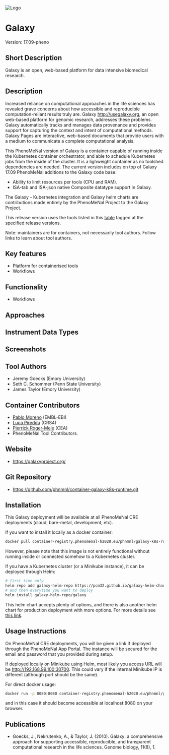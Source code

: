 
![Logo](logo.png)

# Galaxy
Version: 17.09-pheno 

## Short Description

Galaxy is an open, web-based platform for data intensive biomedical research.

## Description
Increased reliance on computational approaches in the life sciences has revealed grave concerns about how accessible and reproducible computation-reliant results truly are. Galaxy http://usegalaxy.org, an open web-based platform for genomic research, addresses these problems. Galaxy automatically tracks and manages data provenance and provides support for capturing the context and intent of computational methods. Galaxy Pages are interactive, web-based documents that provide users with a medium to communicate a complete computational analysis.

This PhenoMeNal version of Galaxy is a container capable of running inside the Kubernetes container orchestrator, and able to schedule Kubernetes jobs from the inside of the cluster. It is a lighweight container as no toolshed dependencies are needed. The current version includes on top of Galaxy 17.09 PhenoMeNal additions to the Galaxy code base:

- Ability to limit resources per tools (CPU and RAM).
- ISA-tab and ISA-json native Composite datatype support in Galaxy.

The Galaxy - Kubernetes integration and Galaxy helm charts are contributions made entirely by the PhenoMeNal Project to the Galaxy Project.

This release version uses the tools listed in this [table]() tagged at the specified release versions.




Note: maintainers are for containers, not necessarily tool authors. Follow links to learn about tool authors.


## Key features

- Platform for containerised tools
- Workflows

## Functionality

- Workflows

## Approaches
  
## Instrument Data Types

## Screenshots

## Tool Authors

- Jeremy Goecks (Emory University)
- Seth C. Schommer (Penn State University)
- James Taylor (Emory University)

## Container Contributors

- [Pablo Moreno](https://github.com/pcm32) (EMBL-EBI)
- [Luca Pireddu](https://github.com/ilveroluca) (CRS4)
- [Pierrick Roger-Mele](https://github.com/pierrickrogermele) (CEA)
- PhenoMeNal Tool Contributors.

## Website

- https://galaxyproject.org/


## Git Repository

- https://github.com/phnmnl/container-galaxy-k8s-runtime.git

## Installation 

This Galaxy deployment will be available at all PhenoMeNal CRE deployments (cloud, bare-metal, development, etc).

If you want to install it locally as a docker container:

```bash
docker pull container-registry.phenomenal-h2020.eu/phnmnl/galaxy-k8s-runtime
```

However, please note that this image is not entirely functional without running inside or connected somehow to a Kubernetes cluster.

If you have a Kubernetes cluster (or a Minikube instance), it can be deployed through Helm:

```bash
# first time only
helm repo add galaxy-helm-repo https://pcm32.github.io/galaxy-helm-charts
# and then everytime you want to deploy
helm install galaxy-helm-repo/galaxy
```

This helm chart accepts plenty of options, and there is also another helm chart for production deployment with more options. For more details see [this link](https://github.com/phnmnl/phenomenal-h2020/wiki/QuickStart-Installation-for-Local-PhenoMeNal-Workflow).


## Usage Instructions

On PhenoMeNal CRE deployments, you will be given a link if deployed through the PhenoMeNal App Portal. The instance will be secured for the email and password that you provided during setup.

If deployed locally on Minikube using Helm, most likely you access URL will be http://192.168.99.100:30700. This could vary if the internal Minikube IP is different (although port should be the same).

For direct docker usage:

```bash
docker run -p 8080:8080 container-registry.phenomenal-h2020.eu/phnmnl/galaxy-k8s-runtime
```

and in this case it should become accessible at localhost:8080 on your browser.

## Publications

- Goecks, J., Nekrutenko, A., & Taylor, J. (2010). Galaxy: a comprehensive approach for supporting accessible, reproducible, and transparent computational research in the life sciences. Genome biology, 11(8), 1.
